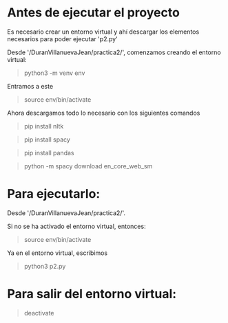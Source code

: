 # Antes de ejecutar el proyecto

Es necesario crear un entorno virtual y ahí descargar los elementos necesarios para poder ejecutar 'p2.py'

Desde '/DuranVillanuevaJean/practica2/', comenzamos creando el entorno virtual:

> python3 -m venv env

Entramos a este

> source env/bin/activate

Ahora descargamos todo lo necesario con los siguientes comandos

> pip install nltk

> pip install spacy

> pip install pandas

> python -m spacy download en_core_web_sm


# Para ejecutarlo:

Desde '/DuranVillanuevaJean/practica2/'.

Si no se ha activado el entorno virtual, entonces:

> source env/bin/activate

Ya en el entorno virtual, escribimos 

> python3 p2.py

# Para salir del entorno virtual:

> deactivate